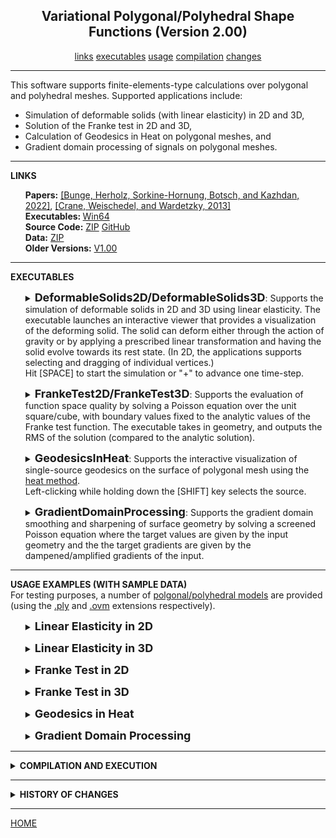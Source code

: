 <center><h2>Variational Polygonal/Polyhedral Shape Functions (Version 2.00)</h2></center>
<center>
<a href="#LINKS">links</a>
<a href="#EXECUTABLES">executables</a>
<a href="#USAGE">usage</a>
<a href="#COMPILATION">compilation</a>
<a href="#CHANGES">changes</a>
<!--
<a href="#SUPPORT">support</a>
-->
</center>
<hr>
This software supports finite-elements-type calculations over polygonal and polyhedral meshes. Supported applications include:
<UL>
<LI>Simulation of deformable solids (with linear elasticity) in 2D and 3D,</LI>
<LI>Solution of the Franke test in 2D and 3D,</LI>
<LI>Calculation of Geodesics in Heat on polygonal meshes, and</LI>
<LI>Gradient domain processing of signals on polygonal meshes.</LI>
</UL>
<hr>
<a name="LINKS"><b>LINKS</b></a><br>
<ul>
<b>Papers:</b>
<a href="http://www.cs.jhu.edu/~misha/MyPapers/SIG22.pdf">[Bunge, Herholz, Sorkine-Hornung, Botsch, and Kazhdan, 2022]</a>,
<a href="https://www.cs.cmu.edu/~kmcrane/Projects/HeatMethod/">[Crane, Weischedel, and Wardetzky, 2013]</a>
<br>
<b>Executables: </b>
<a href="http://www.cs.jhu.edu/~misha/Code/VariationalPolyShapeFunctions/VPSF.x64.zip">Win64</a><br>
<b>Source Code:</b>
<a href="http://www.cs.jhu.edu/~misha/Code/VariationalPolyShapeFunctions/VPSF.Source.zip">ZIP</a> <a href="https://github.com/mkazhdan/VariationalPolyShapeFunctions">GitHub</a><br>
<B>Data:</B>
<A HREF="http://www.cs.jhu.edu/~misha/Code/VariationalPolyShapeFunctions/VPSF.Data.zip">ZIP</A><br>
<b>Older Versions:</b>
<a href="http://www.cs.jhu.edu/~misha/Code/VariationalPolyShapeFunctions/Version1.00/">V1.00</a>
</ul>
<hr>
<a name="EXECUTABLES"><b>EXECUTABLES</b></a><br>

<ul>
<dl>
<details>
<summary>
<font size="+1"><b>DeformableSolids2D/DeformableSolids3D</b></font>:
Supports the simulation of deformable solids in 2D and 3D using linear elasticity. The executable launches an interactive viewer that provides a visualization of the deforming solid. The solid can deform either through the action of gravity or by applying a prescribed linear transformation and having the solid evolve towards its rest state. (In 2D, the applications supports selecting and dragging of individual vertices.)<BR>
Hit [SPACE] to start the simulation or "+" to advance one time-step.
</summary>
<dt><b>--in</b> &lt;<i>input polygonal/polyhedral mesh</i>&gt;</dt>
<dd> This string specifies the the name of the mesh.<br>
For 2D simulations, the input polygonal mesh is assumed to be in <a href="http://www.cc.gatech.edu/projects/large_models/ply.html">PLY</a> format, giving the set of vertices with the x-, y-, and z-coordinates of the positions encoded by the properties <i>x</i>, <i>y</i>, and <i>z</i> and the set of polygons encoded by a list of vertex indices.<br>
For 3D simulations, the input polyhedral mesh is assumed to be in <a HREF="https://www.graphics.rwth-aachen.de/software/openvolumemesh/">OVM</a> format.
</dd>

<dt>[<b>--xForm</b> &lt;<i>linear transform</i>&gt;]</dt>
<dd> This 2x2 (resp. 3x3) set of floating point values describes the entries of the linear transformation initially applied to the solid.<BR>
The default values spcify the identity transformation.
</dd>

</dd><dt>[<b>--lock</B>]</dt>
<dd> If enabled, this flag specifies that the values on the <i>y</i>-axis (resp. <i>yz</i>-plane) should be locked during the course of the animation.
</dd>

<dt>[<b>--gravity</b> &lt;<i>gravitational force</i>&gt;]</dt>
<dd> This floating point value describes the force of gravity acting on the solid. (Note that without the <b>--lock</b> parameter, using a non-zero value for gravity will have the solid fall off the screen.)<BR>
The default value for this parameter is -500,000,000.
</dd>

</dd><dt>[<b>--mg</B>]</dt>
<dd> If enabled, this flag specifies that a multigrid solver should be used (instead of the default sparse Cholesky solver).
</dd>

<dt>[<b>--vCycles</b> &lt;<i>number of v-cycles per animation step</i>&gt;]</dt>
<dd> If a multigrid solver is used, ths integer value specifies the number of v-cycles to be performed at each step of the animation.<BR>
The default value for this parameter is 1.
</dd>

<dt>[<b>--gsIters</b> &lt;<i>number of Gauss-Seidel iterations per level</i>&gt;]</dt>
<dd> If a multigrid solver is used, ths integer value specifies the number of Gauss-Seidel iterations to be done within each level of the v-cycle.<BR>
The default value for this parameter is 5.
</dd>

</details>
</dl>
</ul>



<ul>
<dl>
<details>
<summary>
<font size="+1"><b>FrankeTest2D/FrankeTest3D</b></font>:
Supports the evaluation of function space quality by solving a Poisson equation over the unit square/cube, with boundary values fixed to the analytic values of the Franke test function. The executable takes in geometry, and outputs the RMS of the solution (compared to the analytic solution).
</summary>
<dt><b>--in</b> &lt;<i>input polygonal/polyhedral mesh</i>&gt;</dt>
<dd> This string specifies the the name of the mesh.<br>
For 2D simulations, the input polygonal mesh is assumed to be in <a href="http://www.cc.gatech.edu/projects/large_models/ply.html">PLY</a> format, giving the set of vertices with the x-, y-, and z-coordinates of the positions encoded by the properties <i>x</i>, <i>y</i>, and <i>z</i> and the set of polygons encoded by a list of vertex indices.<br>
For 3D simulations, the input polyhedral mesh is assumed to be in <a HREF="https://www.graphics.rwth-aachen.de/software/openvolumemesh/">OVM</a> format.
</dd>

</dd><dt>[<b>--mg</B>]</dt>
<dd> If enabled, this flag specifies that a multigrid solver should be used (instead of the default sparse Cholesky solver).
</dd>

<dt>[<b>--vCycles</b> &lt;<i>number of v-cycles per animation step</i>&gt;]</dt>
<dd> If a multigrid solver is used, ths integer value specifies the number of v-cycles to be performed at each step of the animation.<BR>
The default value for this parameter is 3.
</dd>

<dt>[<b>--gsIters</b> &lt;<i>number of Gauss-Seidel iterations per level</i>&gt;]</dt>
<dd> If a multigrid solver is used, ths integer value specifies the number of Gauss-Seidel iterations to be done within each level of the v-cycle.<BR>
The default value for this parameter is 5.
</dd>

</details>
</dl>
</ul>



<ul>
<dl>
<details>
<summary>
<font size="+1"><b>GeodesicsInHeat</b></font>:
Supports the interactive visualization of single-source geodesics on the surface of polygonal mesh using the <A HREF="https://www.cs.cmu.edu/~kmcrane/Projects/HeatMethod/">heat method</A>.<BR>
Left-clicking while holding down the [SHIFT] key selects the source.
</summary>
<dt><b>--in</b> &lt;<i>input polygonal mesh</i>&gt;</dt>
<dd> This string specifies the the name of the mesh.<br>
The input polygonal mesh is assumed to be in <a href="http://www.cc.gatech.edu/projects/large_models/ply.html">PLY</a> format, giving the set of vertices with the x-, y-, and z-coordinates of the positions encoded by the properties <i>x</i>, <i>y</i>, and <i>z</i> and the set of polygons encoded by a list of vertex indices.
</dd>

<dt>[<b>--time</b> &lt;<i>diffusion time</i>&gt;]</dt>
<dd> This floating point values specifies the time for diffusing the source delta function .<BR>
The default value for this parameter is 1e-3.
</dd>

</dd><dt>[<b>--mg</B>]</dt>
<dd> If enabled, this flag specifies that a multigrid solver should be used (instead of the default sparse Cholesky solver).
</dd>

<dt>[<b>--vCycles</b> &lt;<i>number of v-cycles per animation step</i>&gt;]</dt>
<dd> If a multigrid solver is used, ths integer value specifies the number of v-cycles to be performed at each step of the animation.<BR>
The default value for this parameter is 1.
</dd>

<dt>[<b>--gsIters</b> &lt;<i>number of Gauss-Seidel iterations per level</i>&gt;]</dt>
<dd> If a multigrid solver is used, ths integer value specifies the number of Gauss-Seidel iterations to be done within each level of the v-cycle.<BR>
The default value for this parameter is 5.
</dd>

</details>
</dl>
</ul>



<ul>
<dl>
<details>
<summary>
<font size="+1"><b>GradientDomainProcessing</b></font>:
Supports the gradient domain smoothing and sharpening of surface geometry by solving a screened Poisson equation where the target values are given by the input geometry and the the target gradients are given by the dampened/amplified gradients of the input.
</summary>

<dt><b>--in</b> &lt;<i>input polygonal mesh</i>&gt;</dt>
<dd> This string specifies the the name of the input polygonal mesh.<br>
The polygonal mesh is assumed to be in <a href="http://www.cc.gatech.edu/projects/large_models/ply.html">PLY</a> format, giving the set of vertices with the x-, y-, and z-coordinates of the positions encoded by the properties <i>x</i>, <i>y</i>, and <i>z</i> and the set of polygons encoded by a list of vertex indices.
</dd>

<dt><b>[--out</b> &lt;<i>output polygonal mesh</i>&gt;]</dt>
<dd> This string specifies the the name of the output (processed) polygonal mesh.<br>
The polygonal mesh is assumed to be in <a href="http://www.cc.gatech.edu/projects/large_models/ply.html">PLY</a> format, giving the set of vertices with the x-, y-, and z-coordinates of the positions encoded by the properties <i>x</i>, <i>y</i>, and <i>z</i> and the set of polygons encoded by a list of vertex indices.
</dd>

</dd><dt>[<b>--gWeight</B> &lt;<i>gradient interpolation weight</i>&gt;]</dt>
<dd> This floating point value specifies the weight that should be given to gradient interpolation.<BR>
The default value for this parameter is 1e-5.
</dd>

</dd><dt>[<b>--gScale</B> &lt;<i>gradient dampening/amplification factor</i>&gt;]</dt>
<dd> This floating point value specifies the scale that is to be appled to the gradients.<BR>
The default value for this parameter is 1, specifying unmodified output.
</dd>

</dd><dt>[<b>--mg</B>]</dt>
<dd> If enabled, this flag specifies that a multigrid solver should be used (instead of the default sparse Cholesky solver).
</dd>

<dt>[<b>--vCycles</b> &lt;<i>number of v-cycles per animation step</i>&gt;]</dt>
<dd> If a multigrid solver is used, ths integer value specifies the number of v-cycles to be performed at each step of the animation.<BR>
The default value for this parameter is 3.
</dd>

<dt>[<b>--gsIters</b> &lt;<i>number of Gauss-Seidel iterations per level</i>&gt;]</dt>
<dd> If a multigrid solver is used, ths integer value specifies the number of Gauss-Seidel iterations to be done within each level of the v-cycle.<BR>
The default value for this parameter is 5.
</dd>

</dd><dt>[<b>--color</B>]</dt>
<dd> If enabled and the mesh contains per-vertex color information, this flag specifies that the color at the vertices, not the position, should be processed.
</dd>

</details>
</dl>
</ul>


<hr>
<a name="USAGE"><b>USAGE EXAMPLES (WITH SAMPLE DATA)</b></a><br>
For testing purposes, a number of <A HREF="http://www.cs.jhu.edu/~misha/Code/VariationalPolyShapeFunctions/VPSF.Data.zip">polgonal/polyhedral models</A> are provided (using the <U>.ply</U> and <U>.ovm</U> extensions respectively).

<ul>

<dl>
<details>
<summary>
<font size="+1"><b>Linear Elasticity in 2D</b></font>
</summary>
To run this executable you must specify the input polygonal mesh. For example, to see the deformation of the unit square, tessellated by a Voronoi diagram, deforming under the action of gravity, with the vertices on the left side locked, and using a direct solver to advance time-steps, execute:
<blockquote><code>% Bin/*/DeformableSolids2D --in ../VPSF.Data/square.voronoi.3.ply --lock</code></blockquote>
To see the deformation of the unit square, tessellated using concave polygons, evolving to its rest state after an initial anisotropic scaling is applied, using a hierarchical solver to advance time-steps, execute:
<blockquote><code>% Bin/*/DeformableSolids2D --in ../VPSF.Data/square.concave.3.ply --gravity 0 --xForm 2 0  0 0.5 --mg</code></blockquote>
You can toggle the animtation by hitting [SPACE] and you can step through the animation by hitting "+".<BR>
You can also interact with the animation by left-clicking to drag a vertex.
</details>
</dl>

<dl>
<details>
<summary>
<font size="+1"><b>Linear Elasticity in 3D</b></font>
</summary>
To run this executable you must specify the input polyhedral mesh. For example, to see the deformation of a unit cube, tessellated by a Voronoi diagram, deforming under the action of gravity, with the vertices on the left side locked, and using a direct solver to advance time-steps, execute:
<blockquote><code>% Bin/*/DeformableSolids3D --in ../VPSF.Data/cube.voronoi.3.ovm --lock</code></blockquote>
To see the deformation of the unit cube, tessellated using truncated cells, evolving to its rest state after an initial anisotropic scaling is applied, using a hierarchical solver to advance time-steps, execute:
<blockquote><code>% Bin/*/DeformableSolids3D --in ../VPSF.Data/cube.truncated.3.ovm --gravity 0 --xForm 2 0 0  0 1 0  0 0 0.5 --mg</code></blockquote>
You can toggle the animtation by hitting [SPACE] and you can step through the animation by hitting "+".<BR>
You can pan by by dragging with the left mouse button while holding down the [CTRL] key.<BR>
You can rotate by dragging with the left mouse button.<BR>
You can also rotate by using the "q", "w" , "a", "z", "s", and "x" keys.
</details>
</dl>

<dl>
<details>
<summary>
<font size="+1"><b>Franke Test in 2D</b></font>
</summary>
To run this executable you must specify the input polygonal mesh. For example, to run  the test on the unit square tessellated by a Voronoi diagram and using a direct solver, execute:
<blockquote><code>% Bin/*/FrankeTest2D --in ../VPSF.Data/square.voronoi.3.ply </code></blockquote>
To run the test on the unit square tessellated using concave polygons and using a hierarchical solver, execute:
<blockquote><code>% Bin/*/FrankeTest2D --in ../VPSF.Data/square.concave.3.ply --mg</code></blockquote>
</details>
</dl>

<dl>
<details>
<summary>
<font size="+1"><b>Franke Test in 3D</b></font>
</summary>
To run this executable you must specify the input polyhedral mesh. For example, to run  the test on the unit cube, tessellated by a Voronoi diagram, and using a direct solver, execute:
<blockquote><code>% Bin/*/FrankeTest3D --in ../VPSF.Data/cube.voronoi.3.ovm </code></blockquote>
To run the test on the unit cube, tessellated using truncated cells, and using a hierarchical solver, execute:
<blockquote><code>% Bin/*/FrankeTest3D --in ../VPSF.Data/cube.truncated.3.ovm --mg</code></blockquote>
</details>
</dl>


<dl>
<details>
<summary>
<font size="+1"><b>Geodesics in Heat</b></font>
</summary>
To run this executable you must specify the input polygonal mesh. For example, to visualize single-source geodesics on the model of the Armadillo Man, using a direct solver, execute:
<blockquote><code>% Bin/*/GeodesicsInHeat --in ../VPSF.Data/armadillo.ply</code></blockquote>
To visualize single-source geodesics on the model of the Fanblade, using a hierarchical solver, execute:
<blockquote><code>% Bin/*/GeodesicsInHeat --in ../VPSF.Data/fanblade.ply --mg</code></blockquote>
You can specify the geodesic source by left-clicking while holding down the [SHIFT] key.<BR>
You can pan by by dragging with the left mouse button while holding down the [CTRL] key.<BR>
You can rotate by dragging with the left mouse button.<BR>
You can also rotate by using the "q", "w" , "a", "z", "s", and "x" keys.
</details>
</dl>

<dl>
<details>
<summary>
<font size="+1"><b>Gradient Domain Processing</b></font>
</summary>
To run this executable you must specify the input and output polygonal meshes as well as the gradient interpolation weight and the gradient dampening/amplification scale. For example, to smooth the Bunny model using a direct solver, execute:
<blockquote><code>% Bin/*/GradientDomainProcessing --in ../VPSF.Data/bunny.ply --gScale 0 --out bunny.smooth.ply</code></blockquote>
For more aggressive smoothing, you can increase the gradient interpolation weight:
<blockquote><code>% Bin/*/GradientDomainProcessing --in ../VPSF.Data/bunny.ply --gScale 0 --out bunny.smooth.ply --gWeight 1e-3</code></blockquote>
To sharpen the Armadillo Man model using a hierarchical solver, execute:
<blockquote><code>% Bin/*/GradientDomainProcessing --in ../VPSF.Data/armadillo.ply --gScale 2 --out armadillo.sharp.ply --mg</code></blockquote>
</details>
</dl>


</ul>

<hr>
<details>
<summary>
<a name="COMPILATION"><b>COMPILATION AND EXECUTION</b></a><br>
</summary>
<UL>
<LI>The Windows executables require both the <B>glew</B> and <B>glut</B> dynamically linked libraries to run. These can be found <A HREF="http://www.cs.jhu.edu/~misha/Code/VariationalPolyShapeFunctions/VPSF.DLLs.zip">here</A> and should be included either in the directory with the executables, or in the directory from which the executables are run.</LI>
<LI>Compiling under Windows requires both the <B>glew</B> and <B>glut</B> libraries. These can be found <A HREF="http://www.cs.jhu.edu/~misha/Code/VariationalPolyShapeFunctions/VPSF.LIBs.zip">here</A> and should be placed in the output directory for linkage.</LI></LI>
</UL>
</details>

<hr>
<details>
<summary>
<a name="CHANGES"><b>HISTORY OF CHANGES</b></a><br>
</summary>
<a href="http://www.cs.jhu.edu/~misha/Code/VariationalPolyShapeFunctions/Version2.00/">Version 2</a>:
<ul><li> Added support for regularizing within the kerenl.</li></ul>
<!--
<a href="http://www.cs.jhu.edu/~misha/Code/TextureSignalProcessing/Version3.00/">Version 3</a>:
<ul><li> Added support for texture stitching.</li></ul>
-->
</details>


<!--
<hr>
<a name="SUPPORT"><b>SUPPORT</b></a><br>
-->

<hr>
<a href="http://www.cs.jhu.edu/~misha">HOME</a>
